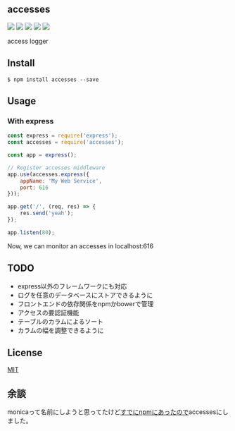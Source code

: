 accesses
-------------------------------

[![][npm-badge]][npm-link]
[![][travis-badge]][travis-link]
[![][david-badge]][david-link]
[![][david-dev-badge]][david-dev-link]
[![][mit-badge]][mit]

access logger

## Install
``` shell
$ npm install accesses --save
```

## Usage
### With express
``` javascript
const express = require('express');
const accesses = require('accesses');

const app = express();

// Register accesses middleware
app.use(accesses.express({
	appName: 'My Web Service',
	port: 616
}));

app.get('/', (req, res) => {
	res.send('yeah');
});

app.listen(80);
```
Now, we can monitor an accesses in localhost:616

## TODO
* express以外のフレームワークにも対応
* ログを任意のデータベースにストアできるように
* フロントエンドの依存関係をnpmかbowerで管理
* アクセスの要認証機能
* テーブルのカラムによるソート
* カラムの幅を調整できるように

## License
[MIT](LICENSE)

## 余談
monicaって名前にしようと思ってたけど[すでにnpmにあったので](https://www.npmjs.com/package/monica)accessesにしました。

[npm-link]:        https://www.npmjs.com/package/accesses
[npm-badge]:       https://img.shields.io/npm/v/accesses.svg?style=flat-square
[mit]:             http://opensource.org/licenses/MIT
[mit-badge]:       https://img.shields.io/badge/license-MIT-444444.svg?style=flat-square
[travis-link]:     https://travis-ci.org/syuilo/accesses
[travis-badge]:    http://img.shields.io/travis/syuilo/accesses.svg?style=flat-square
[david-link]:      https://david-dm.org/syuilo/accesses#info=dependencies&view=table
[david-badge]:     https://img.shields.io/david/syuilo/accesses.svg?style=flat-square
[david-dev-link]:  https://david-dm.org/syuilo/accesses#info=devDependencies&view=table
[david-dev-badge]: https://img.shields.io/david/dev/syuilo/accesses.svg?style=flat-square
